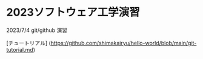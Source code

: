 # 2023ソフトウェア工学演習
2023/7/4
git/github 演習

[チュートリアル] (https://github.com/shimakairyu/hello-world/blob/main/git-tutorial.md)
